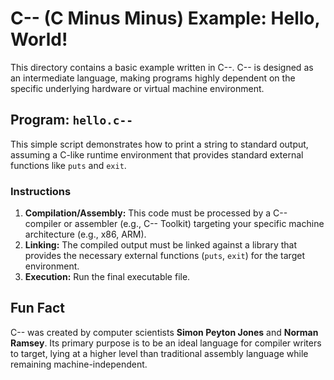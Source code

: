# C-- (C Minus Minus) Example: Hello, World!

This directory contains a basic example written in C--. C-- is designed as an intermediate language, making programs highly dependent on the specific underlying hardware or virtual machine environment.

## Program: `hello.c--`

This simple script demonstrates how to print a string to standard output, assuming a C-like runtime environment that provides standard external functions like `puts` and `exit`.

### Instructions

1.  **Compilation/Assembly:** This code must be processed by a C-- compiler or assembler (e.g., C-- Toolkit) targeting your specific machine architecture (e.g., x86, ARM).
2.  **Linking:** The compiled output must be linked against a library that provides the necessary external functions (`puts`, `exit`) for the target environment.
3.  **Execution:** Run the final executable file.

## Fun Fact

C-- was created by computer scientists **Simon Peyton Jones** and **Norman Ramsey**. Its primary purpose is to be an ideal language for compiler writers to target, lying at a higher level than traditional assembly language while remaining machine-independent.